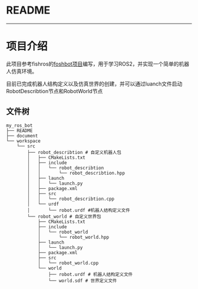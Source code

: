 # README
---
# 项目介绍
此项目参考fishros的[foshbot项目](https://github.com/fishros/fishbot)编写，用于学习ROS2，并实现一个简单的机器人仿真环境。

目前已完成机器人结构定义以及仿真世界的创建，并可以通过luanch文件启动RobotDescribtion节点和RobotWorld节点

## 文件树
```
my_ros_bot
├── README
├── document
└── workspace
    └── src
        ├── robot_describtion # 自定义机器人包
        │   ├── CMakeLists.txt
        │   ├── include
        │   │   └── robot_describtion
        │   │       └── robot_describtion.hpp
        │   ├── launch
        │   │   └── launch.py
        │   ├── package.xml
        │   ├── src
        │   │   └── robot_describtion.cpp
        │   └── urdf
        │       └── robot.urdf #机器人结构定义文件
        └── robot_world # 自定义世界包
            ├── CMakeLists.txt
            ├── include
            │   └── robot_world
            │       └── robot_world.hpp
            ├── launch
            │   └── launch.py
            ├── package.xml
            ├── src
            │   └── robot_world.cpp
            └── world
                ├── robot.urdf # 机器人结构定义文件
                └── world.sdf # 世界定义文件
```
